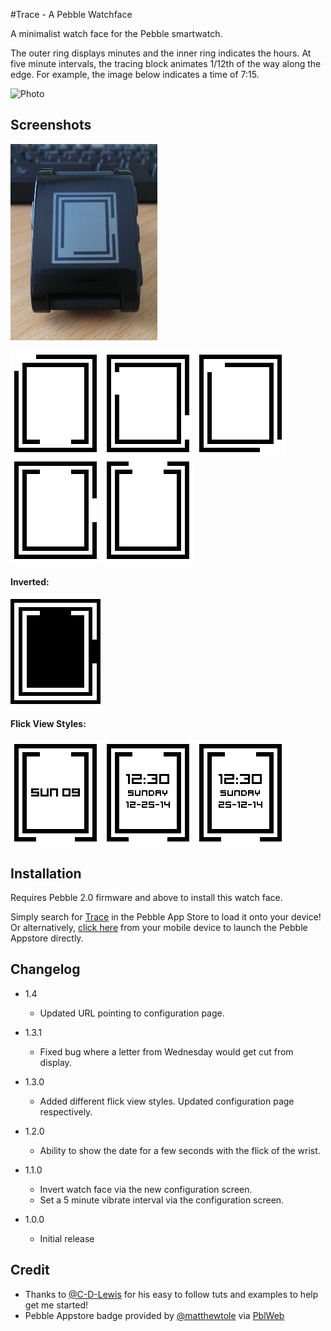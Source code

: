 #Trace - A Pebble Watchface

A minimalist watch face for the Pebble smartwatch. 

The outer ring displays minutes and the inner ring indicates the hours. At five minute intervals, the tracing block animates 1/12th of the way along the edge. For example, the image below indicates a time of 7:15.

![Photo](http://pblweb.com/badge/52ef5b1dc503c80b8d000028/white/small)

## Screenshots 

![Photo](other/photo_small.jpg)


![Photo](other/screenshot_animation.gif)
![Photo](other/screenshot_1.png)
![Photo](other/screenshot_2.png)
![Photo](other/screenshot_3.png)
![Photo](other/screenshot_4.png)

#### Inverted:

![Photo](other/screenshot_5.png)

#### Flick View Styles:

![Photo](other/screenshot_style_a.png)
![Photo](other/screenshot_style_b.png)
![Photo](other/screenshot_style_c.png)

## Installation

Requires Pebble 2.0 firmware and above to install this watch face. 

Simply search for [Trace](https://apps.getpebble.com/en_US/application/52ef5b1dc503c80b8d000028) in the Pebble App Store to load it onto your device!
Or alternatively, [click here](pebble://appstore/52ef5b1dc503c80b8d000028/) from your mobile device to launch the Pebble Appstore directly.

## Changelog
- 1.4
    - Updated URL pointing to configuration page.
- 1.3.1
	- Fixed bug where a letter from Wednesday would get cut from display. 
- 1.3.0
	- Added different flick view styles. Updated configuration page respectively.
- 1.2.0
    - Ability to show the date for a few seconds with the flick of the wrist.
- 1.1.0
    - Invert watch face via the new configuration screen.
    - Set a 5 minute vibrate interval via the configuration screen.

- 1.0.0
    - Initial release

## Credit
- Thanks to [@C-D-Lewis](https://github.com/C-D-Lewis) for his easy to follow tuts and examples to help get me started!
- Pebble Appstore badge provided by [@matthewtole](https://github.com/matthewtole) via [PblWeb](http://pblweb.com/)